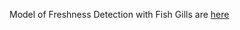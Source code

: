 Model of Freshness Detection with Fish Gills are [here](https://drive.google.com/file/d/1iSwr8933qZbfUDEbSJfbgzETErVsvjCS/view?usp=sharing)
